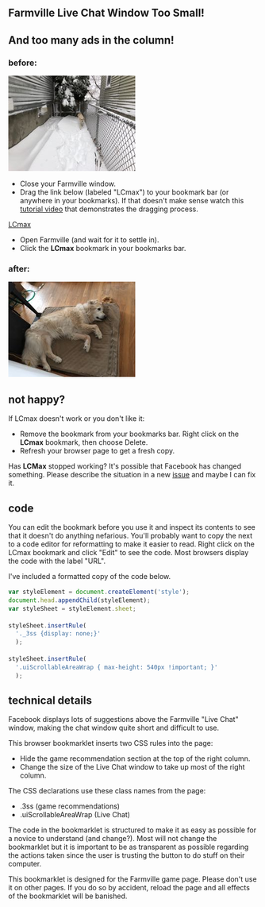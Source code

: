 ## Farmville Live Chat Window Too Small!
## And too many ads in the column!

### before:
![tiny chat window](images/tiny_chat.jpg)

* Close your Farmville window.
* Drag the link below (labeled "LCmax") to your bookmark bar (or anywhere in your
bookmarks). If that doesn't make sense watch this [tutorial video](https://www.youtube.com/watch?v=-E6h7Z5fPlg) that demonstrates the dragging process.

<a href="javascript: var styleElement = document.createElement('style');document.head.appendChild(styleElement);var styleSheet = styleElement.sheet;styleSheet.insertRule('._3ss {display: none;}');styleSheet.insertRule('.uiScrollableAreaWrap { max-height: 540px !important; }');">LCmax</a>

* Open Farmville (and wait for it to settle in).
* Click the **LCmax** bookmark in your bookmarks bar.

### after:
![tall chat window](images/tall_chat.jpg)

## not happy?

If LCmax doesn't work or you don't like it:

* Remove the bookmark from your bookmarks bar. Right click on the
**LCmax** bookmark, then choose Delete.
* Refresh your browser page to get a fresh copy.

Has **LCMax** stopped working? It's possible that Facebook has changed
something. Please describe the situation in a new [issue](https://github.com/slothbear/lcmax/issues)
and maybe I can fix it.

## code
You can edit the bookmark before you use it and inspect its contents
to see that it doesn't do anything nefarious. You'll probably want
to copy the next to a code editor for reformatting to make it easier
to read. Right click on the LCmax bookmark and click "Edit" to see the code. Most browsers display the code with the label "URL".

I've included a formatted copy of the code below.

```javascript
var styleElement = document.createElement('style');
document.head.appendChild(styleElement);
var styleSheet = styleElement.sheet;

styleSheet.insertRule(
  '._3ss {display: none;}'
  );

styleSheet.insertRule(
  '.uiScrollableAreaWrap { max-height: 540px !important; }'
  );
```

## technical details

Facebook displays lots of suggestions above the Farmville "Live Chat"
window, making the chat window quite short and difficult to use.

This browser bookmarklet inserts two CSS rules into the page:

* Hide the game recommendation section at the top of the right column.
* Change the size of the Live Chat window to take up most of the right column.

The CSS declarations use these class names from the page:

* .3ss (game recommendations)
* .uiScrollableAreaWrap (Live Chat)

The code in the bookmarklet is structured to make it as easy as
possible for a novice to understand (and change?). Most will not
change the bookmarklet but it is important to be as transparent
as possible regarding the actions taken since the user is trusting
the button to do stuff on their computer.

This bookmarklet is designed for the Farmville game page.
Please don't use it on other pages. If you do so by
accident, reload the page and all effects of the
bookmarklet will be banished.
